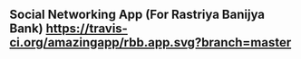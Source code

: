 ## Social Networking App (For Rastriya Banijya Bank) https://travis-ci.org/amazingapp/rbb.app.svg?branch=master


